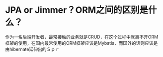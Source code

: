 # JPA or Jimmer？ORM之间的区别是什么？

作为一名后端开发者，最常接触的业务就是CRUD，在这个过程中就离不开ORM框架的使用，在国内最常使用的ORM框架应该是Mybatis，而国外的话则应该是由hibernate延伸出的Ｓｐｒ

